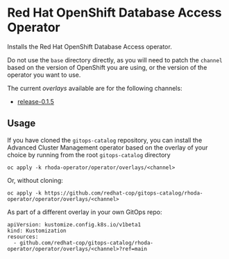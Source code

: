 # Red Hat OpenShift Database Access Operator

Installs the Red Hat OpenShift Database Access operator.

Do not use the `base` directory directly, as you will need to patch the `channel` based on the version of OpenShift you are using, or the version of the operator you want to use.

The current *overlays* available are for the following channels:

* [release-0.1.5](overlays/release-0.1.5)

## Usage

If you have cloned the `gitops-catalog` repository, you can install the Advanced Cluster Management operator based on the overlay of your choice by running from the root `gitops-catalog` directory

```
oc apply -k rhoda-operator/operator/overlays/<channel>
```

Or, without cloning:

```
oc apply -k https://github.com/redhat-cop/gitops-catalog/rhoda-operator/operator/overlays/<channel>
```

As part of a different overlay in your own GitOps repo:

```
apiVersion: kustomize.config.k8s.io/v1beta1
kind: Kustomization
resources:
  - github.com/redhat-cop/gitops-catalog/rhoda-operator/operator/overlays/<channel>?ref=main
```
